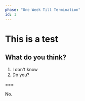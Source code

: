 ```yaml
---
phase: "One Week Till Termination"
id: 1
---
```


# This is a test

## What do you think?

1. I don't know
2. Do you?

===

No.
